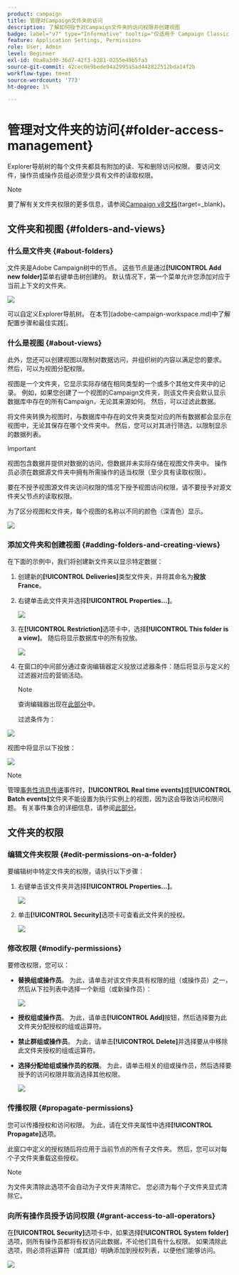 ```yaml
---
product: campaign
title: 管理对Campaign文件夹的访问
description: 了解如何授予对Campaign文件夹的访问权限并创建视图
badge: label="v7" type="Informative" tooltip="仅适用于 Campaign Classic v7"
feature: Application Settings, Permissions
role: User, Admin
level: Beginner
exl-id: 0ba8a3d0-36d7-42f3-b281-0255e49b5fa3
source-git-commit: 42cec0e9bede94a2995a5ad442822512bda14f2b
workflow-type: tm+mt
source-wordcount: '773'
ht-degree: 1%

---
```


# 管理对文件夹的访问{#folder-access-management}



Explorer导航树的每个文件夹都具有附加的读、写和删除访问权限。 要访问文件，操作员或操作员组必须至少具有文件的读取权限。

>[!NOTE]
>
>要了解有关文件夹权限的更多信息，请参阅[Campaign v8文档](https://experienceleague.adobe.com/zh-hans/docs/campaign/campaign-v8/admin/permissions/folder-permissions){target=_blank}。


## 文件夹和视图 {#folders-and-views}

### 什么是文件夹 {#about-folders}

文件夹是Adobe Campaign树中的节点。 这些节点是通过&#x200B;**[!UICONTROL Add new folder]**&#x200B;菜单右键单击树创建的。 默认情况下，第一个菜单允许您添加对应于当前上下文的文件夹。

![](assets/s_ncs_user_add_folder_in_tree.png)

可以自定义Explorer导航树。 在本节](adobe-campaign-workspace.md)中了解配置步骤和最佳实践[。

### 什么是视图 {#about-views}

此外，您还可以创建视图以限制对数据访问，并组织树的内容以满足您的要求。 然后，可以为视图分配权限。

视图是一个文件夹，它显示实际存储在相同类型的一个或多个其他文件夹中的记录。 例如，如果您创建了一个视图的Campaign文件夹，则该文件夹会默认显示数据库中存在的所有Campaign，无论其来源如何。 然后，可以过滤此数据。

将文件夹转换为视图时，与数据库中存在的文件夹类型对应的所有数据都会显示在视图中，无论其保存在哪个文件夹中。 然后，您可以对其进行筛选，以限制显示的数据列表。

>[!IMPORTANT]
>
>视图包含数据并提供对数据的访问，但数据并未实际存储在视图文件夹中。 操作员必须在数据源文件夹中拥有所需操作的适当权限（至少具有读取权限）。
>
>要在不授予视图源文件夹访问权限的情况下授予视图访问权限，请不要授予对源文件夹父节点的读取权限。

为了区分视图和文件夹，每个视图的名称以不同的颜色（深青色）显示。

![](assets/s_ncs_user_view_name_color.png)

### 添加文件夹和创建视图 {#adding-folders-and-creating-views}

在下面的示例中，我们将创建新文件夹以显示特定数据：

1. 创建新的&#x200B;**[!UICONTROL Deliveries]**&#x200B;类型文件夹，并将其命名为&#x200B;**投放France**。
1. 右键单击此文件夹并选择&#x200B;**[!UICONTROL Properties...]**。

   ![](assets/s_ncs_user_add_folder_exple.png)

1. 在&#x200B;**[!UICONTROL Restriction]**&#x200B;选项卡中，选择&#x200B;**[!UICONTROL This folder is a view]**。 随后将显示数据库中的所有投放。

   ![](assets/s_ncs_user_add_folder_exple01.png)

1. 在窗口的中间部分通过查询编辑器定义投放过滤器条件：随后将显示与定义的过滤器对应的营销活动。

   >[!NOTE]
   >
   >查询编辑器出现在[此部分](../../platform/using/about-queries-in-campaign.md)中。

   过滤条件为：

![](assets/s_ncs_user_add_folder_exple00.png)

视图中将显示以下投放：

![](assets/s_ncs_user_add_folder_exple02.png)

>[!NOTE]
>
>管理[事务性消息传递](../../message-center/using/about-transactional-messaging.md)事件时，**[!UICONTROL Real time events]**&#x200B;或&#x200B;**[!UICONTROL Batch events]**&#x200B;文件夹不能设置为执行实例上的视图，因为这会导致访问权限问题。 有关事件集合的详细信息，请参阅[此部分](../../message-center/using/about-event-processing.md#event-collection)。

## 文件夹的权限

### 编辑文件夹权限 {#edit-permissions-on-a-folder}

要编辑树中特定文件夹的权限，请执行以下步骤：

1. 右键单击该文件夹并选择&#x200B;**[!UICONTROL Properties...]**。

   ![](assets/s_ncs_user_folder_properties.png)

1. 单击&#x200B;**[!UICONTROL Security]**&#x200B;选项卡可查看此文件夹的授权。

   ![](assets/s_ncs_user_folder_properties_security.png)

### 修改权限 {#modify-permissions}

要修改权限，您可以：

* **替换组或操作员**。 为此，请单击对该文件夹具有权限的组（或操作员）之一，然后从下拉列表中选择一个新组（或新操作员）：

  ![](assets/s_ncs_user_folder_properties_security02.png)

* **授权组或操作员**。 为此，请单击&#x200B;**[!UICONTROL Add]**&#x200B;按钮，然后选择要为此文件夹分配授权的组或运算符。
* **禁止群组或操作员**。 为此，请单击&#x200B;**[!UICONTROL Delete]**&#x200B;并选择要从中移除此文件夹授权的组或运算符。
* **选择分配给组或操作员的权限**。 为此，请单击相关的组或操作员，然后选择要授予的访问权限并取消选择其他权限。

  ![](assets/s_ncs_user_folder_properties_security03.png)

### 传播权限 {#propagate-permissions}

您可以传播授权和访问权限。 为此，请在文件夹属性中选择&#x200B;**[!UICONTROL Propagate]**&#x200B;选项。

此窗口中定义的授权随后将应用于当前节点的所有子文件夹。 然后，您可以对每个子文件夹重载这些授权。

>[!NOTE]
>
>为文件夹清除此选项不会自动为子文件夹清除它。 您必须为每个子文件夹显式清除它。

### 向所有操作员授予访问权限 {#grant-access-to-all-operators}

在&#x200B;**[!UICONTROL Security]**&#x200B;选项卡中，如果选择&#x200B;**[!UICONTROL System folder]**&#x200B;选项，则所有操作员都将有权访问此数据，不论他们具有什么权限。 如果清除此选项，则必须将运算符（或其组）明确添加到授权列表，以便他们能够访问。

![](assets/s_ncs_user_folder_properties_security03b.png)
